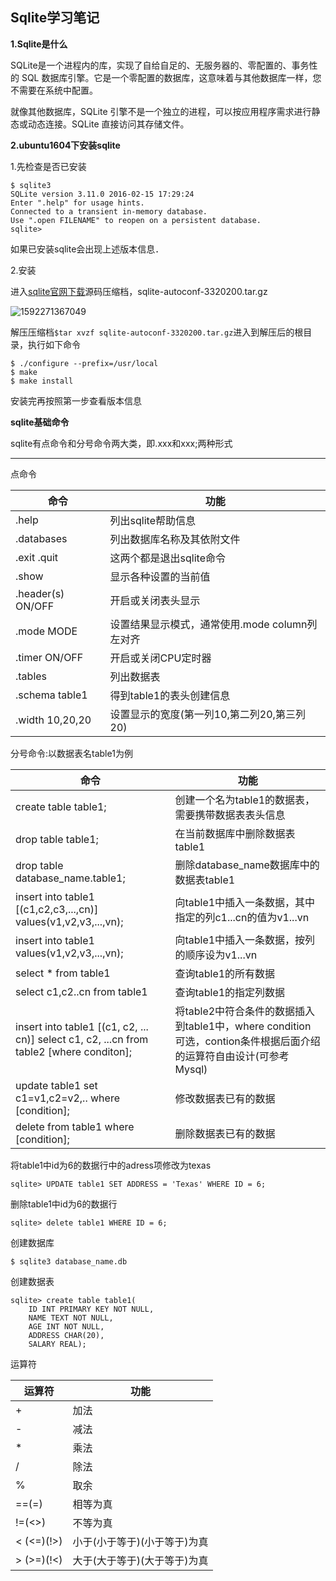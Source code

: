 ## Sqlite学习笔记

**1.Sqlite是什么**

SQLite是一个进程内的库，实现了自给自足的、无服务器的、零配置的、事务性的 SQL 数据库引擎。它是一个零配置的数据库，这意味着与其他数据库一样，您不需要在系统中配置。

就像其他数据库，SQLite 引擎不是一个独立的进程，可以按应用程序需求进行静态或动态连接。SQLite 直接访问其存储文件。

**2.ubuntu1604下安装sqlite**

1.先检查是否已安装

```shell
$ sqlite3
SQLite version 3.11.0 2016-02-15 17:29:24
Enter ".help" for usage hints.
Connected to a transient in-memory database.
Use ".open FILENAME" to reopen on a persistent database.
sqlite> 
```

如果已安装sqlite会出现上述版本信息．

2.安装

进入[sqlite官网下载](https://www.sqlite.org/download.html)源码压缩档，sqlite-autoconf-3320200.tar.gz

![1592271367049](/home/ubuntu/.config/Typora/typora-user-images/1592271367049.png)

解压压缩档`$tar xvzf sqlite-autoconf-3320200.tar.gz`进入到解压后的根目录，执行如下命令

```shell
$ ./configure --prefix=/usr/local
$ make
$ make install
```

安装完再按照第一步查看版本信息

**sqlite基础命令**

sqlite有点命令和分号命令两大类，即.xxx和xxx;两种形式

---------------------------------

点命令

| 命令              | 功能                                           |
| ----------------- | ---------------------------------------------- |
| .help             | 列出sqlite帮助信息                             |
| .databases        | 列出数据库名称及其依附文件                     |
| .exit .quit       | 这两个都是退出sqlite命令                       |
| .show             | 显示各种设置的当前值                           |
| .header(s) ON/OFF | 开启或关闭表头显示                             |
| .mode MODE        | 设置结果显示模式，通常使用.mode column列左对齐 |
| .timer ON/OFF     | 开启或关闭CPU定时器                            |
| .tables           | 列出数据表                                     |
| .schema table1    | 得到table1的表头创建信息                       |
| .width 10,20,20   | 设置显示的宽度(第一列10,第二列20,第三列20)     |

分号命令:以数据表名table1为例

| 命令                                                         | 功能                                                         |
| ------------------------------------------------------------ | ------------------------------------------------------------ |
| create table table1;                                         | 创建一个名为table1的数据表，需要携带数据表表头信息           |
| drop table table1;                                           | 在当前数据库中删除数据表table1                               |
| drop table database_name.table1;                             | 删除database_name数据库中的数据表table1                      |
| insert into table1 [(c1,c2,c3,...,cn)] values(v1,v2,v3,...,vn); | 向table1中插入一条数据，其中指定的列c1...cn的值为v1...vn     |
| insert into table1 values(v1,v2,v3,...,vn);                  | 向table1中插入一条数据，按列的顺序设为v1...vn                |
| select * from table1                                         | 查询table1的所有数据                                         |
| select c1,c2..cn from table1                                 | 查询table1的指定列数据                                       |
| insert into table1 [(c1, c2, ... cn)] select c1, c2, ...cn  from table2 [where conditon]; | 将table2中符合条件的数据插入到table1中，where condition可选，contion条件根据后面介绍的运算符自由设计(可参考Mysql) |
| update table1 set c1=v1,c2=v2,.. where [condition];          | 修改数据表已有的数据                                         |
| delete from table1 where [condition];                        | 删除数据表已有的数据                                         |
将table1中id为6的数据行中的adress项修改为texas
```
sqlite> UPDATE table1 SET ADDRESS = 'Texas' WHERE ID = 6;
```

删除table1中id为6的数据行

```
sqlite> delete table1 WHERE ID = 6;
```

创建数据库

```
$ sqlite3 database_name.db
```

创建数据表

```
sqlite> create table table1(
    ID INT PRIMARY KEY NOT NULL,
    NAME TEXT NOT NULL,
    AGE INT NOT NULL,
    ADDRESS CHAR(20),
    SALARY REAL);
```
运算符

| 运算符      | 功能                         |
| ----------- | ---------------------------- |
| +           | 加法                         |
| -           | 减法                         |
| *           | 乘法                         |
| /           | 除法                         |
| %           | 取余                         |
| ==(=)       | 相等为真                     |
| !=(<>)      | 不等为真                     |
| < (<=)(!>)  | 小于(小于等于)(小于等于)为真 |
| \> (>=)(!<) | 大于(大于等于)(大于等于)为真 |

